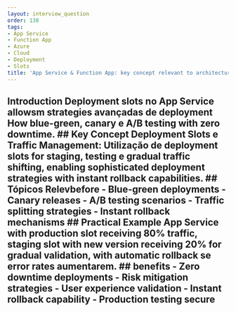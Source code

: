 ```yaml
---
layout: interview_question
order: 138
tags:
- App Service
- Function App
- Azure
- Cloud
- Deployment
- Slots
title: 'App Service & Function App: key concept relevant to architecture in Azure'
---
```


## Introduction Deployment slots no App Service allowsm strategies avançadas de deployment How blue-green, canary e A/B testing with zero downtime. ## Key Concept **Deployment Slots e Traffic Management**: Utilização de deployment slots for staging, testing e gradual traffic shifting, enabling sophisticated deployment strategies with instant rollback capabilities. ## Tópicos Relevbefore - Blue-green deployments - Canary releases - A/B testing scenarios - Traffic splitting strategies - Instant rollback mechanisms ## Practical Example App Service with production slot receiving 80% traffic, staging slot with new version receiving 20% for gradual validation, with automatic rollback se error rates aumentarem. ## benefits - Zero downtime deployments - Risk mitigation strategies - User experience validation - Instant rollback capability - Production testing secure